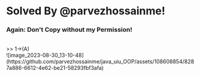 # Solved By @parvezhossainme! 
### Again: Don't Copy without my Permission!
<br />
>> 1->(A)
<br />
![image_2023-08-30_13-10-48](https://github.com/parvezhossainme/java_uiu_OOP/assets/108608854/8287a886-6612-4e62-be21-58293fbf3afa)

